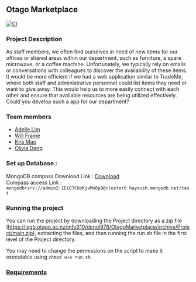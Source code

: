 ## Otago Marketplace

[![CI](https://github.com/vicmon810/Otago__Market__place/actions/workflows/node.js.yml/badge.svg)](https://github.com/vicmon810/Otago__Market__place/actions/workflows/node.js.yml)

### Project Description
As staff members, we often find ourselves in need of new items for our offices or shared areas
within our department, such as furniture, a spare microwave, or a coffee machine. Unfortunately,
we typically rely on emails or conversations with colleagues to discover the availability of these
items. It would be more efficient if we had a web application similar to TradeMe, where both staff
and administrative personnel could list items they need or want to give away. This would help us to
more easily connect with each other and ensure that available resources are being utilized
effectively. Could you develop such a app for our department?

### Team members
- [Adelle Lim](https://github.com/adellelimrj)
- [Will Frame](https://github.com/wpframe)
- [Kris Mao](https://github.com/vicmon810)
- [Olivia Deng](https://github.com/oliviaseed)

### Set up Database :
MongoDB compass Download Link : [Download](https://www.mongodb.com/try/download/shell)<br>
Compass access Link : `mongodb+srv://admin2:1EiG7CUoKjvMn6p9@cluster0.hayoush.mongodb.net/test`

### Running the project
You can run the project by downloading the Project directory as a zip file (https://isgb.otago.ac.nz/info310/denol976/OtagoMarketplace/archive/Project/main.zip), extracting the files, and then running the run.sh file in the first level of the Project directory.

You may need to change the permissions on the script to make it executable using `chmod u+x run.sh`.




### [Requirements](./requirements.md)
